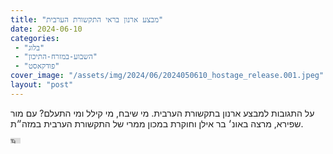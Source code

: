 ```yaml
---
title: "מבצע ארנון בראי התקשורת הערבית"
date: 2024-06-10
categories: 
 - "בלוג"
 - "השבוע-במזרח-התיכון"
 - "פודקאסט"
cover_image: "/assets/img/2024/06/2024050610_hostage_release.001.jpeg"
layout: "post"
---
```


על התגובות למבצע ארנון בתקשורת הערבית. מי שיבח, מי קילל ומי התעלם? עם מור שפירא, מרצה באונ׳ בר אילן וחוקרת במכון ממרי של התקשורת הערבית במזה״ת.

<iframe width="16" height="9" src="https://www.youtube.com/embed/MnBAQc0S7xs" frameborder="0" allow="accelerometer; autoplay; clipboard-write; encrypted-media; gyroscope; picture-in-picture; web-share" referrerpolicy="strict-origin-when-cross-origin" allowfullscreen></iframe>
